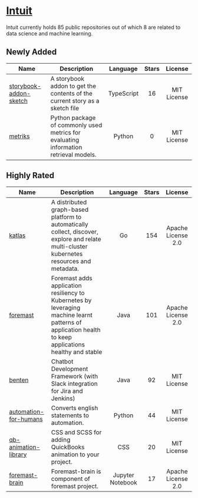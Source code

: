 # [Intuit](https://github.com/intuit)

Intuit currently holds 85 public repositories out of which 8 are related to data science and machine learning.

 ## Newly Added

| Name | Description | Language | Stars | License |
| ---- | ----------- | :--------: | :-----: | :-------: |
| [storybook-addon-sketch](https://github.com/intuit/storybook-addon-sketch) | A storybook addon to get the contents of the current story as a sketch file | TypeScript | 16 | MIT License |
| [metriks](https://github.com/intuit/metriks) | Python package of commonly used metrics for evaluating information retrieval models. | Python | 0 | MIT License |

## Highly Rated

| Name | Description | Language | Stars | License |
| ---- | ----------- | :--------: | :-----: | :-------: |
 | [katlas](https://github.com/intuit/katlas) | A distributed graph-based platform to automatically collect, discover, explore and relate multi-cluster kubernetes resources and metadata. | Go | 154 | Apache License 2.0 |
| [foremast](https://github.com/intuit/foremast) | Foremast adds application resiliency to Kubernetes by leveraging machine learnt patterns of application health to keep applications healthy and stable | Java | 101 | Apache License 2.0 |
| [benten](https://github.com/intuit/benten) | Chatbot Development Framework (with Slack integration for Jira and Jenkins) | Java | 92 | MIT License |
| [automation-for-humans](https://github.com/intuit/automation-for-humans) | Converts english statements to automation. | Python | 44 | MIT License |
| [qb-animation-library](https://github.com/intuit/qb-animation-library) | CSS and SCSS for adding QuickBooks animation to your project. | CSS | 20 | MIT License |
| [foremast-brain](https://github.com/intuit/foremast-brain) | Foremast-brain is component of foremast project. | Jupyter Notebook | 17 | Apache License 2.0 |
